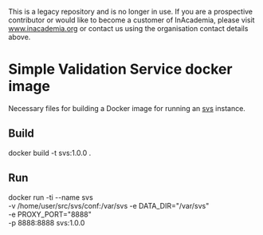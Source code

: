 This is a legacy repository and is no longer in use. If you are a prospective contributor or would like to become a customer of InAcademia, please visit www.inacademia.org or contact us using the organisation contact details above.

# Simple Validation Service docker image
Necessary files for building a Docker image for running an
[svs](https://github.com/its-dirg/svs) instance.

Build
-----
docker build -t svs:1.0.0 .

Run
---
docker run -ti --name svs \
    -v /home/user/src/svs/conf:/var/svs
    -e DATA_DIR="/var/svs" \
    -e PROXY_PORT="8888" \
    -p 8888:8888
    svs:1.0.0
